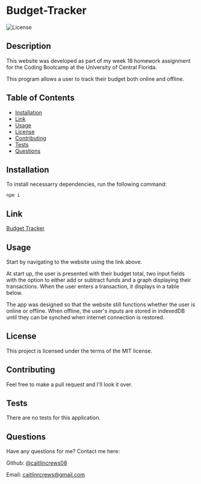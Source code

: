 # Budget-Tracker
  
![License](https://img.shields.io/badge/License-MIT-blue.svg)

## Description
This website was developed as part of my week 18 homework assignment for the Coding Bootcamp at the University of Central Florida.

This program allows a user to track their budget both online and offline.

## Table of Contents
* [Installation](#installation)
* [Link](#link)
* [Usage](#usage)
* [License](#license)
* [Contributing](#contributing)
* [Tests](#tests)
* [Questions](#questions)


## Installation
To install necessarry dependencies, run the following command:

```
npm i
```

## Link
[Budget Tracker](https://stormy-gorge-52058.herokuapp.com/)

## Usage
Start by navigating to the website using the link above.

At start up, the user is presented with their budget total, two input fields with the option to either add or subtract funds and a graph displaying their transactions. When the user enters a transaction, it displays in a table below.

The app was designed so that the website still functions whether the user is online or offline. When offline, the user's inputs are stored in indexedDB until they can be synched when internet connection is restored.

## License
This project is licensed under the terms of the MIT license.


## Contributing
Feel free to make a pull request and I'll look it over.


## Tests
There are no tests for this application.


## Questions
Have any questions for me? Contact me here:

Github: [@caitlincrews08](https://github.com/caitlincrews08)

Email: caitlinrcrews@gmail.com